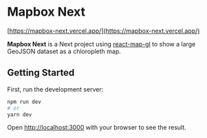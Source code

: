 # Mapbox Next

[https://mapbox-next.vercel.app/](https://mapbox-next.vercel.app/)

**Mapbox Next** is a Next project using [react-map-gl](http://visgl.github.io/react-map-gl/docs/get-started/get-started) to show a large GeoJSON dataset as a chloropleth map. 

## Getting Started

First, run the development server:

```bash
npm run dev
# or
yarn dev
```

Open [http://localhost:3000](http://localhost:3000) with your browser to see the result.
